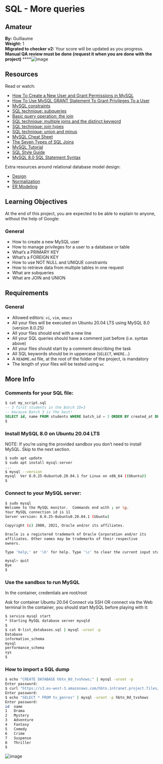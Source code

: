 # SQL - More queries
## Amateur
**By:** Guillaume  
**Weight:** 1  
**Migrated to checker v2:** Your score will be updated as you progress.  
**Manual QA review must be done (request it when you are done with the project)**
****![image](https://github.com/ghinzuka/holbertonschool-higher_level_programming/assets/102736316/ed2ad640-6504-4bbf-bbdc-d9f4f11ffa63)

## Resources
Read or watch:
- [How To Create a New User and Grant Permissions in MySQL](https://www.digitalocean.com/community/tutorials/how-to-create-a-new-user-and-grant-permissions-in-mysql)
- [How To Use MySQL GRANT Statement To Grant Privileges To a User](https://www.mysqltutorial.org/mysql-grant.aspx)
- [MySQL constraints](https://dev.mysql.com/doc/refman/8.0/en/sql-syntax.html)
- [SQL technique: subqueries](https://www.w3resource.com/sql/subqueries/understanding-sql-subqueries.php)
- [Basic query operation: the join](https://www.w3schools.com/sql/sql_join.asp)
- [SQL technique: multiple joins and the distinct keyword](https://www.sqlshack.com/multiple-joins-work-sql/)
- [SQL technique: join types](https://www.datacamp.com/community/tutorials/sql-joins-tutorial)
- [SQL technique: union and minus](https://www.w3resource.com/sql/union-minus-intersect/union-minus-intersect.php)
- [MySQL Cheat Sheet](https://www.mysqltutorial.org/mysql-cheat-sheet.aspx)
- [The Seven Types of SQL Joins](https://www.essentialsql.com/what-are-the-seven-types-of-sql-joins/)
- [MySQL Tutorial](https://www.mysqltutorial.org/)
- [SQL Style Guide](https://www.sqlstyle.guide/)
- [MySQL 8.0 SQL Statement Syntax](https://dev.mysql.com/doc/refman/8.0/en/sql-syntax.html)

Extra resources around relational database model design:
- [Design](https://www.oreilly.com/library/view/sql-and-relational/9781492051761/)
- [Normalization](https://www.studytonight.com/dbms/database-normalization.php)
- [ER Modeling](https://www.lucidchart.com/pages/er-diagrams)

## Learning Objectives
At the end of this project, you are expected to be able to explain to anyone, without the help of Google:

### General
- How to create a new MySQL user
- How to manage privileges for a user to a database or table
- What’s a PRIMARY KEY
- What’s a FOREIGN KEY
- How to use NOT NULL and UNIQUE constraints
- How to retrieve data from multiple tables in one request
- What are subqueries
- What are JOIN and UNION

## Requirements
### General
- Allowed editors: `vi`, `vim`, `emacs`
- All your files will be executed on Ubuntu 20.04 LTS using MySQL 8.0 (version 8.0.25)
- All your files should end with a new line
- All your SQL queries should have a comment just before (i.e. syntax above)
- All your files should start by a comment describing the task
- All SQL keywords should be in uppercase (`SELECT`, `WHERE`…)
- A `README.md` file, at the root of the folder of the project, is mandatory
- The length of your files will be tested using `wc`

## More Info
### Comments for your SQL file:
```sql
$ cat my_script.sql
-- 3 first students in the Batch ID=3
-- because Batch 3 is the best!
SELECT id, name FROM students WHERE batch_id = 3 ORDER BY created_at DESC LIMIT 3;
$
```
### Install MySQL 8.0 on Ubuntu 20.04 LTS
NOTE: If you’re using the provided sandbox you don’t need to install MySQL. Skip to the next section.

```bash
$ sudo apt update
$ sudo apt install mysql-server
...
$ mysql --version
mysql  Ver 8.0.25-0ubuntu0.20.04.1 for Linux on x86_64 ((Ubuntu))
$
```
### Connect to your MySQL server:
```bash
$ sudo mysql
Welcome to the MySQL monitor.  Commands end with ; or \g.
Your MySQL connection id is 11
Server version: 8.0.25-0ubuntu0.20.04.1 (Ubuntu)

Copyright (c) 2000, 2021, Oracle and/or its affiliates.

Oracle is a registered trademark of Oracle Corporation and/or its
affiliates. Other names may be trademarks of their respective
owners.

Type 'help;' or '\h' for help. Type '\c' to clear the current input statement.

mysql> quit
Bye
$
```
### Use the sandbox to run MySQL
In the container, credentials are root/root

Ask for container Ubuntu 20.04
Connect via SSH
OR connect via the Web terminal
In the container, you should start MySQL before playing with it:

```bash
$ service mysql start                                                   
* Starting MySQL database server mysqld 
$
$ cat 0-list_databases.sql | mysql -uroot -p                               
Database                                                                                   
information_schema                                                                         
mysql                                                                                      
performance_schema                                                                         
sys                      
$
```
### How to import a SQL dump
```bash
$ echo "CREATE DATABASE hbtn_0d_tvshows;" | mysql -uroot -p
Enter password: 
$ curl "https://s3.eu-west-3.amazonaws.com/hbtn.intranet.project.files/holbertonschool-higher-level_programming+/274/hbtn_0d_tvshows.sql" -s | mysql -uroot -p hbtn_0d_tvshows
Enter password: 
$ echo "SELECT * FROM tv_genres" | mysql -uroot -p hbtn_0d_tvshows
Enter password: 
id  name
1   Drama
2   Mystery
3   Adventure
4   Fantasy
5   Comedy
6   Crime
7   Suspense
8   Thriller
$
```
![image](https://github.com/ghinzuka/holbertonschool-higher_level_programming/assets/102736316/aead81d2-ef0e-45df-945d-6c0748fb6b0f)
